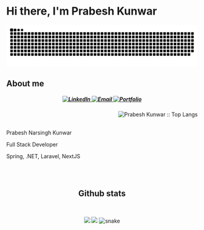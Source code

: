 # Hi there, I'm Prabesh Kunwar

<p align="center">
  <img src="https://github.com/DHANOLA/DHANOLA/raw/output/github-contribution-grid-snake.svg" alt="snake">
</p>

## About me 

<h5 align="center">
  <a href="https://www.linkedin.com/in/prabeshkunwar12/">
    <img src="https://img.shields.io/badge/-Linkedin-blue?style=flat-square&logo=Linkedin&logoColor=white" alt="LinkedIn">
  </a>
  <a href="mailto:prabeshkunwar12@gmail.com">
    <img src="https://img.shields.io/badge/Gmail-c14438?style=flat-square&logo=Gmail&logoColor=white" alt="Email">
  </a>
  <a href="https://prabeshkunwar12.github.io/portfolio/">
    <img src="https://img.shields.io/badge/Portfolio-black?style=flat-square&logo=proton&logoColor=white" alt="Portfolio">
  </a>
</h5>

<a href="https://github.com/prabeshkunwar12/">
  <img align="right" src="https://github-readme-stats.vercel.app/api/top-langs/?username=prabeshkunwar12&langs_count=5&theme=gruvbox&layout=donut&hide_border=true" alt="Prabesh Kunwar :: Top Langs" />
</a>

<br>
<br>

Prabesh Narsingh Kunwar

Full Stack Developer

Spring, .NET, Laravel, NextJS

<br>
<br>

<div>
  <h2 align="center"> Github stats </h2>
  <br>
  <p align="center">
      <img width="47%" src="https://github-readme-stats.vercel.app/api?username=prabeshkunwar12&show_icons=true&theme=gruvbox&hide_border=true&hide=stars" />
      <img width="50%" src="https://github-readme-streak-stats.herokuapp.com/?user=prabeshkunwar12&theme=gruvbox&hide_border=true" />
      <img src="http://github-profile-summary-cards.vercel.app/api/cards/profile-details?username=prabeshkunwar12&theme=gruvbox" alt="snake">
  </p>
</div>
